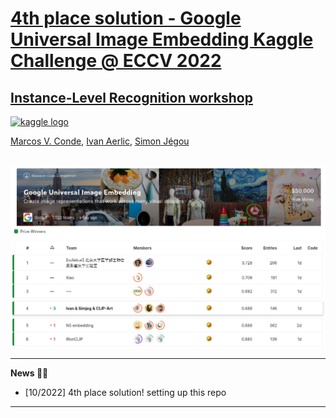 # [4th place solution - Google Universal Image Embedding Kaggle Challenge @ ECCV 2022](https://www.kaggle.com/competitions/google-universal-image-embedding/)
## [Instance-Level Recognition workshop](https://ilr-workshop.github.io/ECCVW2022/) 
[ <a href="https://www.kaggle.com/competitions/google-universal-image-embedding/"><img src="https://upload.wikimedia.org/wikipedia/commons/7/7c/Kaggle_logo.png?20140912155123" alt="kaggle logo" width=70></a>](https://www.kaggle.com/competitions/google-universal-image-embedding/)

[Marcos V. Conde](https://scholar.google.com/citations?user=NtB1kjYAAAAJ&hl=en), [Ivan Aerlic](https://www.kaggle.com/ivanaerlic), [Simon Jégou](https://www.kaggle.com/simjeg)

<br>

<img src="media/guie-lb.png " alt="guie lb" width="620" border="0">

------------------

**News 🚀🚀**

- [10/2022] 4th place solution! setting up this repo

------------------
